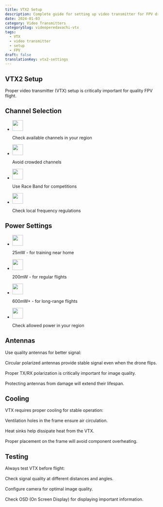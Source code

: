 ```yaml
---
title: VTX2 Setup
description: Complete guide for setting up video transmitter for FPV drone
date: 2024-01-03
category: Video Transmitters
categorySlug: videoperedavachi-vtx
tags:
  - VTX
  - video transmitter
  - setup
  - FPV
draft: false
translationKey: vtx2-settings
---
```




<section id="channels" class="scroll-mt-24">
<h1 class="text-[20px] md:text-[24px] font-[Montserrat] mb-[10px] font-medium">VTX2 Setup</h1>
<p class="text-[15px] md:text-[16px] font-[Montserrat]">Proper video transmitter (VTX) setup is critically important for quality FPV flight.

<h2 class="font-[Montserrat] text-[20px] lg:text-[24px] border-b border-[#ba0108] pb-3 font-normal mb-3 mt-[30px]">Channel Selection</h2>
<ul class="list-disc pl-5 space-y-2 text-[#333]">
<li class="flex gap-3 items-center">
<img width="35" height="35" class="cursor-pointer" src="/img/list-guide-one.png" alt="" style="filter: none; box-shadow: none;"/>
<p class="text-[16px] font-normal font-[Montserrat]">
Check available channels in your region
</p>
</li>

<li class="flex gap-3 items-center">
<img width="35" height="35" class="cursor-pointer" src="/img/list-guide-two.png" alt="" style="filter: none; box-shadow: none;"/>
<p class="text-[16px] font-normal font-[Montserrat]">
Avoid <span class="text-[#ba0108] underline">crowded</span> channels
</p>
</li>

<li class="flex gap-3 items-center">
<img width="35" height="35" src="/img/list-guide-three.png" alt="" style="filter: none; box-shadow: none;" />
<p class="text-[16px] font-normal font-[Montserrat]">
Use Race Band for competitions
</p>
</li>

<li class="flex gap-3 items-center">
<img width="35" height="35" src="/img/list-guide-four.png" alt="" style="filter: none; box-shadow: none;" />
<p class="text-[16px] font-normal font-[Montserrat]">
Check local frequency regulations
</p>
</li>
</ul>
</section>

<section id="power" class="mt-10 scroll-mt-24">
<h2 class="font-[Montserrat] text-[20px] lg:text-[24px] border-b border-[#ba0108] pb-3 font-normal mb-3">Power Settings</h2>
<ul class="list-disc pl-5 space-y-2 text-[#333]">
<li class="flex gap-3 items-center">
<img width="35" height="35" src="/img/list-guide-one.png" alt="" style="filter: none; box-shadow: none;" />
<p class="text-[16px] font-normal font-[Montserrat]">
25mW - for training near home
</p>
</li>

<li class="flex gap-3 items-center">
<img width="35" height="35" src="/img/list-guide-two.png" alt="" style="filter: none; box-shadow: none;" />
<p class="text-[16px] font-normal font-[Montserrat]">
200mW - for regular flights
</p>
</li>

<li class="flex gap-3 items-center">
<img width="35" height="35" src="/img/list-guide-three.png" alt="" style="filter: none; box-shadow: none;" />
<p class="text-[16px] font-normal font-[Montserrat]">
600mW+ - for long-range flights
</p>
</li>

<li class="flex gap-3 items-center">
<img width="35" height="35" src="/img/list-guide-four.png" alt="" style="filter: none; box-shadow: none;" />
<p class="text-[16px] font-normal font-[Montserrat]">
Check allowed power in your region
</p>
</li>
</ul>
</section>

<section id="antennas" class="mt-10 scroll-mt-24">
<h2 class="font-[Montserrat] text-[20px] lg:text-[24px] border-b border-[#ba0108] pb-3 font-normal mb-3">Antennas</h2>
<p class="text-[16px] font-normal font-[Montserrat]">
Use quality antennas for better signal:
<br />
<br />
Circular polarized antennas provide stable signal even when the drone flips.
<br />
<br />
Proper TX/RX polarization is critically important for image quality.
<br />
<br />
Protecting antennas from damage will extend their lifespan.
</p>
</section>

<section id="cooling" class="scroll-mt-24 mt-10 bg-[#f5f5f5] px-[29px] py-[27px]">
<h2 class="font-[Montserrat] text-[20px] lg:text-[24px] border-b border-[#ba0108] pb-3 font-normal mb-3">Cooling</h2>
<p class="text-[16px] font-normal font-[Montserrat]">
VTX requires proper cooling for stable operation:
<br />
<br />
Ventilation holes in the frame ensure air circulation.
<br />
<br />
Heat sinks help dissipate heat from the VTX.
<br />
<br />
Proper placement on the frame will avoid component overheating.
</p>
</section>

<section id="testing" class="mt-10 scroll-mt-24">
<h2 class="font-[Montserrat] text-[20px] lg:text-[24px] border-b border-[#ba0108] pb-3 font-normal mb-3">Testing</h2>
<p class="text-[16px] font-normal font-[Montserrat]">
Always test VTX before flight:
<br />
<br />
Check signal quality at different distances and angles.
<br />
<br />
Configure camera for optimal image quality.
<br />
<br />
Check OSD (On Screen Display) for displaying important information.
</p>
</section> 
